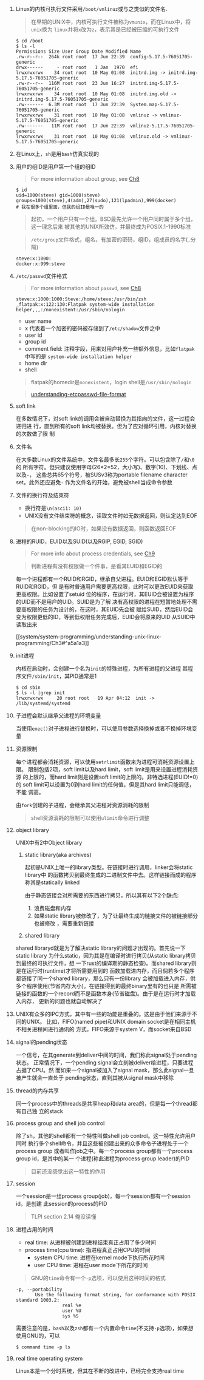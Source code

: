 1. Linux的内核可执行文件采用`/boot/vmlinuz`或与之类似的文件名.

   > 在早期的UNIX中，内核可执行文件被称为`vmunix`，而在Linux中，将`unix`换为
   `linux`并将`x`改为`z`，表示其是已经被压缩的可执行文件

    ```shell
    $ cd /boot
    $ ls -l
    Permissions Size User Group Date Modified Name
    .rw-r--r--  264k root root  17 Jun 22:39  config-5.17.5-76051705-generic
    drwx------     - root root   1 Jan  1970  efi
    lrwxrwxrwx    34 root root  10 May 01:08  initrd.img -> initrd.img-5.17.5-76051705-generic
    .rw-r--r--  116M root root  23 Jun 16:27  initrd.img-5.17.5-76051705-generic
    lrwxrwxrwx    34 root root  10 May 01:08  initrd.img.old -> initrd.img-5.17.5-76051705-generic
    .rw-------  6.3M root root  17 Jun 22:39  System.map-5.17.5-76051705-generic
    lrwxrwxrwx    31 root root  10 May 01:08  vmlinuz -> vmlinuz-5.17.5-76051705-generic
    .rw-------   11M root root  17 Jun 22:39  vmlinuz-5.17.5-76051705-generic
    lrwxrwxrwx    31 root root  10 May 01:08  vmlinuz.old -> vmlinuz-5.17.5-76051705-generic
    ```

2. 在Linux上，`sh`是用`bash`仿真实现的

3. 用户的组ID是用户第一个组的组ID
   
   > For more information about group, see [Ch8](https://github.com/SteveLauC/Notes/blob/main/system/system-programming/the-linux-programming-interface/Ch8.md)
    
    ```shell
    $ id
    uid=1000(steve) gid=1000(steve) groups=1000(steve),4(adm),27(sudo),121(lpadmin),999(docker)
    # 我在很多个组里面，但我的组ID是唯一的
    ```

    > 起初，一个用户只有一个组。BSD最先允许一个用户同时属于多个组，这一理念后来
    被其他的UNIX所效仿，并最终成为POSIX.1-1990标准

    > `/etc/group`文件格式，组名，有加密的密码，组ID，组成员的名字(`,`分隔)
    ```
    steve:x:1000:
    docker:x:999:steve
    ```

4. `/etc/passwd`文件格式

   > For more information about `passwd`, see [Ch8](https://github.com/SteveLauC/Notes/blob/main/system/system-programming/the-linux-programming-interface/Ch8.md)

    ```
    steve:x:1000:1000:Steve:/home/steve:/usr/bin/zsh
    _flatpak:x:122:130:Flatpak system-wide installation helper,,,:/nonexistent:/usr/sbin/nologin
    ```

    * user name
    * x 代表着一个加密的密码被存储到了`/etc/shadow`文件之中
    * user id
    * group id
    * comment field: 注释字段，用来对用户补充一些额外信息，比如`flatpak`中写的是
    `system-wide installation helper`
    * home dir
    * shell

    > flatpak的homedir是`nonexistent`，login shell是`/usr/sbin/nologin`

    > [understanding-etcpasswd-file-format](https://www.cyberciti.biz/faq/understanding-etcpasswd-file-format/)

5. soft link

   在多数情况下，对soft link的调用会被自动替换为其指向的文件，这一过程会递归进
   行，直到所有的soft link均被替换。但为了应对循环引用，内核对替换的次数做了限
   制
   
6. 文件名

   在大多数Linux的文件系统中，文件名最多长`255`个字符。可以包含除了`/`和`\0`的
   所有字符。但只建议使用字母(26*2=52，大小写)、数字(10)、下划线、点以及`-`，
   这些总共65个符号，被SUSv3称为portable filename character set。此外还应避免`-`
   作为文件名的开始，避免被shell当成命令参数

7. 文件的换行符及结束符

   * 换行符是`\n(ascii: 10)`
   * UNIX没有文件结束符的概念，读取文件时如无数据返回，则认定达到EOF
   > 在non-blocking的IO时，如果没有数据返回，则函数返回EOF

8. 进程的RUID，EUID以及SUID(以及RGIP, EGID, SGID)
   
   > For more info about process credentials, see [Ch9](https://github.com/SteveLauC/Notes/blob/main/system/system-programming/the-linux-programming-interface/Ch9.md)

   > 判断进程有没有权限做一个件事，是看其EUID和EGID的

   每一个进程都有一个RUID和RGID，继承自父进程。EUID和EGID默认等于RUID和RGID，但
   是有时普通用户需要更高权限，此时可以更改EUID来获取更高权限。比如设置了setuid
   位的程序，在运行时，其EUID会被设置为程序的UID而不是用户的UID。SUID是为了解
   决有高权限的进程在短暂地处理不需要高权限的任务为设计的，在这时，其EUID先会被
   赋给SUID，然后EUID会变为权限更低的ID，等到低权限任务完成后，EUID会将原来的UID
   从SUID中读取出来


   [[system/system-programming/understanding-unix-linux-programming/Ch3#^a5a1a3]]

9. init进程

    内核在启动时，会创建一个名为`init`的特殊进程，为所有进程的父进程
    其程序文件`/sbin/init`，其PID通常是1

    ```shell
    $ cd sbin
    $ ls -l |grep init
    lrwxrwxrwx     20 root root   19 Apr 04:12  init -> /lib/systemd/systemd
    ```

10. 子进程会默认继承父进程的环境变量

    当使用`exec()`对子进程进行替换时，可以使用参数选择换掉或者不换掉环境变量

11. 资源限制

    每个进程都会消耗资源，可以使用`setrlimit`函数来为进程可消耗资源设置上限。
    限制包括2项，soft limit以及hard limit，soft limit是用来设置进程消耗资源
    的上限的，而hard limit则是设置soft limit的上限的。非特选进程(EUID!=0)的
    soft limit可以设置为0到hard limit的任何值，但是其hard limit只能调低，不能
    调高。

    由`fork`创建的子进程，会继承其父进程对资源消耗的限制

    > shell资源消耗的限制可以使用`ulimit`命令进行调整

12. object library

    UNIX中有2中Object library

    1. static library(aka archives)

       起初是UNIX上唯一的library类型。在链接时进行调用，linker会将static library中
       的函数拷贝到最终生成的二进制文件中去。这样链接而成的程序称其是statically linked

       由于静态链接会对所需要的东西进行拷贝，所以其有以下2个缺点:
       
       1. 浪费磁盘和内存
       2. 如果static library被修改了，为了让最终生成的链接文件的被链接部分也被修改
       ，需要重新链接

    2. shared library

    shared libraryd就是为了解决static library的问题才出现的。首先说一下static library
    为什么static，因为其是在编译时进行拷贝(从static library拷贝到最终的可执行文件，想
    一下rust的编译期的静态检查)。而shared library则是在运行时(runtime)才将所需要用到的
    函数加载进内存，而且倘若多个程序都链接了同一个shared library，那么只有一份library
    会被加载进入内存，供多个程序使用(节省内存大小)。在链接得到的最终binary里有的也只是
    所需被链接的函数的一个record而不是函数本身(节省磁盘)。由于是在运行时才加载入内存，
    更新的问题也就自动解决了

13. UNIX有众多的IPC方式，其中有一些的功能是重叠的。这是由于他们来源于不同的UNIX。
    比如，FIFO(named pipe)和UNIX domain socket是在相同主机不相关进程间进行通讯的
    方式，FIFO来源于system V，而socket来自BSD
    
14. signal的pending状态

    一个信号，在其generate到deliver中间的时间，我们称此signal处于pending状态。
    正常情况下，一个pending signal会立刻被deliver给进程，只要进程占据了CPU。然
    而如果一个signal被加入了signal mask，那么此signal一旦被产生就会一直处于
    pending状态，直到其被从signal mask中移除

15. thread的内存共享

    同一个process中的threads是共享heap和data area的，但是每一个thread都有自己独
    立的stack


16. process group and shell job control

    除了sh，其他的shell都有一个特性叫做shell job control。这一特性允许用户同时
    执行多个shell命令，并且这些被创建出来的众多命令子进程处于一个process group
    或者叫作job之中。每一个process group都有一个process group id，是其中的某一
    个进程(称此进程为process group leader)的PID

    > 目前还没感觉出这一特性的作用

17. session

    一个session是一组process group(job)，每一个session都有一个session id，是创建
    此session的process的PID

    > TLPI section 2.14 俺没读懂

18. 进程占用的时间

    * real time: 从进程被创建到进程结束真正占用了多少时间
    * process time(cpu time): 指进程真正占用CPU的时间
        * system CPU time: 进程在kernel mode下执行所花时间
        * user CPU time: 进程在user mode下所花的时间

    > GNU的`time`命令有一个`-p`选项，可以使用这种时间的格式
    ```shell
    -p, --portability
           Use the following format string, for conformance with POSIX standard 1003.2:
                     real %e
                     user %U
                     sys %S
    ```

    需要注意的是，`bash`以及`zsh`都有一个内置命令`time`(不支持`-p`选项)，如果想
    使用GNU的，可以
    ```shell
    $ command time -p ls
    ```

19. real time operating system

    Linux本是一个分时系统，但其在不断的改进中，已经完全支持real time 
